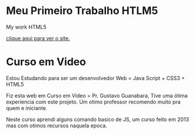 # Meu Primeiro Trabalho HTLM5
 My work HTML5
 
 <a href="https://github.com/RenkSa/RenkSa.github.io/blob/main/googleglass/index.html"> clique aqui para ver o site.</a>
 
 
<h1> Curso em Video</h1>

Estou Estudando para ser um desenvolvedor Web = Java Script + CSS3 + HTML5 

Fiz esta web em Curso em Video = Pr. Gustavo Guanabara, Tive uma ótima experiencia com este projeto. Um otimo professor recomendo muito pra quem e iniciante. 

Neste curso aprendi alguns comando basico de JS, um curso feito em 2013 mas com otimos recursos naquela epoca. 
